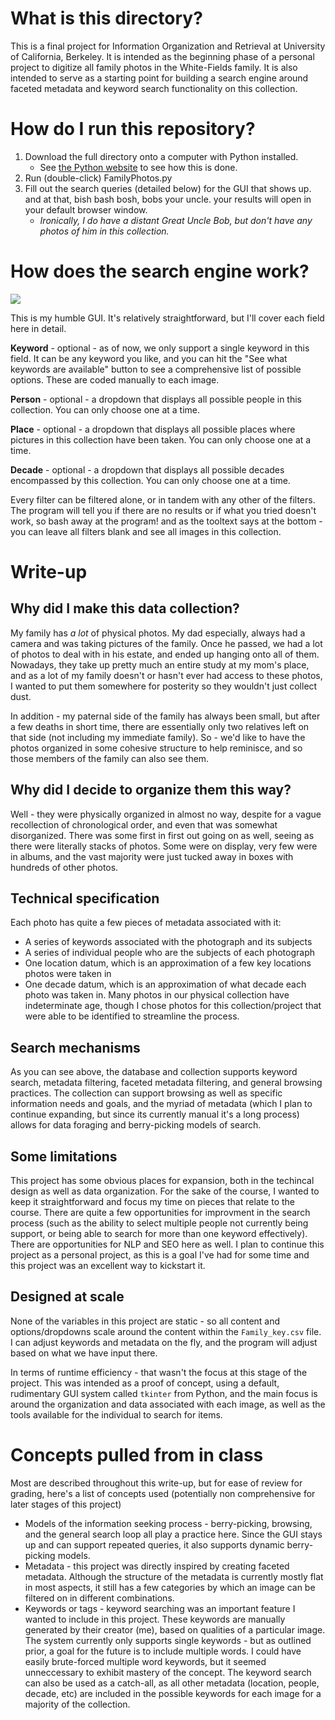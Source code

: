 # What is this directory?

This is a final project for Information Organization and Retrieval at University of California, Berkeley. It is intended as the beginning phase of a personal project to digitize all family photos in the White-Fields family. It is also intended to serve as a starting point for building a search engine around faceted metadata and keyword search functionality on this collection.

# How do I run this repository?
1. Download the full directory onto a computer with Python installed.
    - See [the Python website](https://www.python.org/downloads/) to see how this is done. 
2. Run (double-click) FamilyPhotos.py
3. Fill out the search queries (detailed below) for the GUI that shows up. and at that, bish bash bosh, bobs your uncle. your results will open in your default browser window. 
    - *Ironically, I do have a distant Great Uncle Bob, but don't have any photos of him in this collection.*

# How does the search engine work?
![](https://i.imgur.com/K9MKvdr.png)

This is my humble GUI. It's relatively straightforward, but I'll cover each field here in detail.

**Keyword** - optional -  as of now, we only support a single keyword in this field. It can be any keyword you like, and you can hit the "See what keywords are available" button to see a comprehensive list of possible options. These are coded manually to each image.

**Person** - optional - a dropdown that displays all possible people in this collection. You can only choose one at a time.

**Place** - optional - a dropdown that displays all possible places where pictures in this collection have been taken. You can only choose one at a time.

**Decade** - optional - a dropdown that displays all possible decades encompassed by this collection. You can only choose one at a time.


Every filter can be filtered alone, or in tandem with any other of the filters. The program will tell you if there are no results or if what you tried doesn't work, so bash away at the program! and as the tooltext says at the bottom - you can leave all filters blank and see all images in this collection. 

# Write-up
## Why did I make this data collection? 
My family has *a lot* of physical photos. My dad especially, always had a camera and was taking pictures of the family. Once he passed, we had a lot of photos to deal with in his estate, and ended up hanging onto all of them. Nowadays, they take up pretty much an entire study at my mom's place, and as a lot of my family doesn't or hasn't ever had access to these photos, I wanted to put them somewhere for posterity so they wouldn't just collect dust.

In addition - my paternal side of the family has always been small, but after a few deaths in short time, there are essentially only two relatives left on that side (not including my immediate family). So - we'd like to have the photos organized in some cohesive structure to help reminisce, and so those members of the family can also see them.

## Why did I decide to organize them this way?
Well - they were physically organized in almost no way, despite for a vague recollection of chronological order, and even that was somewhat disorganized. There was some first in first out going on as well, seeing as there were literally stacks of photos. Some were on display, very few were in albums, and the vast majority were just tucked away in boxes with hundreds of other photos. 

## Technical specification
Each photo has quite a few pieces of metadata associated with it:
- A series of keywords associated with the photograph and its subjects 
- A series of individual people who are the subjects of each photograph
- One location datum, which is an approximation of a few key locations photos were taken in
- One decade datum, which is an approximation of what decade each photo was taken in. Many photos in our physical collection have indeterminate age, though I chose photos for this collection/project that were able to be identified to streamline the process.

## Search mechanisms
As you can see above, the database and collection supports keyword search, metadata filtering, faceted metadata filtering, and general browsing practices. The collection can support browsing as well as specific information needs and goals, and the myriad of metadata (which I plan to continue expanding, but since its currently manual it's a long process) allows for data foraging and berry-picking models of search. 

## Some limitations
This project has some obvious places for expansion, both in the techincal design as well as data organization. For the sake of the course, I wanted to keep it straightforward and focus my time on pieces that relate to the course. There are quite a few opportunities for improvment in the search process (such as the ability to select multiple people not currently being support, or being able to search for more than one keyword effectively). There are opportunities for NLP and SEO here as well. I plan to continue this project as a personal project, as this is a goal I've had for some time and this project was an excellent way to kickstart it. 

## Designed at scale
None of the variables in this project are static - so all content and options/dropdowns scale around the content within the `Family_key.csv` file. I can adjust keywords and metadata on the fly, and the program will adjust based on what we have input there.

In terms of runtime efficiency - that wasn't the focus at this stage of the project. This was intended as a proof of concept, using a default, rudimentary GUI system called `tkinter` from Python, and the main focus is around the organization and data associated with each image, as well as the tools available for the individual to search for items. 

# Concepts pulled from in class
Most are described throughout this write-up, but for ease of review for grading, here's a list of concepts used (potentially non comprehensive for later stages of this project)
- Models of the information seeking process - berry-picking, browsing, and the general search loop all play a practice here. Since the GUI stays up and can support repeated queries, it also supports dynamic berry-picking models.
- Metadata - this project was directly inspired by creating faceted metadata. Although the structure of the metadata is currently mostly flat in most aspects, it still has a few categories by which an image can be filtered on in different combinations.
- Keywords or tags - keyword searching was an important feature I wanted to include in this project. These keywords are manually generated by their creator (me), based on qualities of a particular image. The system currently only supports single keywords - but as outlined prior, a goal for the future is to include multiple words. I could have easily brute-forced multiple word keywords, but it seemed unneccessary to exhibit mastery of the concept. The keyword search can also be used as a catch-all, as all other metadata (location, people, decade, etc) are included in the possible keywords for each image for a majority of the collection. 